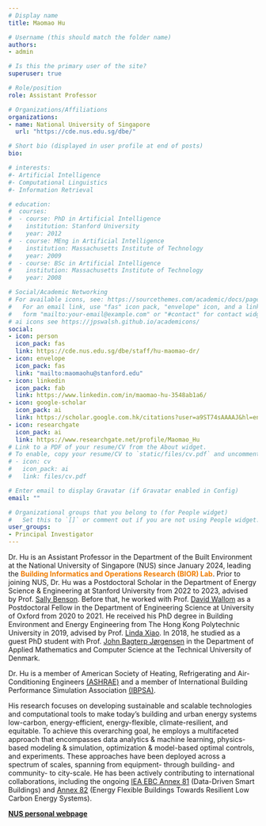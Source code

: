 ```yaml
---
# Display name
title: Maomao Hu

# Username (this should match the folder name)
authors:
- admin

# Is this the primary user of the site?
superuser: true

# Role/position
role: Assistant Professor

# Organizations/Affiliations
organizations:
- name: National University of Singapore
  url: "https://cde.nus.edu.sg/dbe/"

# Short bio (displayed in user profile at end of posts)
bio: 

# interests:
#- Artificial Intelligence
#- Computational Linguistics
#- Information Retrieval

# education:
#  courses:
#  - course: PhD in Artificial Intelligence
#    institution: Stanford University
#    year: 2012
#  - course: MEng in Artificial Intelligence
#    institution: Massachusetts Institute of Technology
#    year: 2009
#  - course: BSc in Artificial Intelligence
#    institution: Massachusetts Institute of Technology
#    year: 2008

# Social/Academic Networking
# For available icons, see: https://sourcethemes.com/academic/docs/page-builder/#icons
#   For an email link, use "fas" icon pack, "envelope" icon, and a link in the
#   form "mailto:your-email@example.com" or "#contact" for contact widget.
# ai icons see https://jpswalsh.github.io/academicons/
social:
- icon: person
  icon_pack: fas
  link: https://cde.nus.edu.sg/dbe/staff/hu-maomao-dr/
- icon: envelope
  icon_pack: fas
  link: "mailto:maomaohu@stanford.edu"
- icon: linkedin
  icon_pack: fab
  link: https://www.linkedin.com/in/maomao-hu-3548ab1a6/
- icon: google-scholar
  icon_pack: ai
  link: https://scholar.google.com.hk/citations?user=a9ST74sAAAAJ&hl=en
- icon: researchgate
  icon_pack: ai
  link: https://www.researchgate.net/profile/Maomao_Hu
# Link to a PDF of your resume/CV from the About widget.
# To enable, copy your resume/CV to `static/files/cv.pdf` and uncomment the lines below.
# - icon: cv
#   icon_pack: ai
#   link: files/cv.pdf

# Enter email to display Gravatar (if Gravatar enabled in Config)
email: ""

# Organizational groups that you belong to (for People widget)
#   Set this to `[]` or comment out if you are not using People widget.
user_groups:
- Principal Investigator
---
```


Dr. Hu is an Assistant Professor in the Department of the Built Environment at the National University of Singapore (NUS) since January 2024, leading the <span style="color:#EF7C00">**Building Informatics and Operations Research (BIOR) Lab**</span>. Prior to joining NUS, Dr. Hu was a Postdoctoral Scholar in the Department of Energy Science & Engineering at Stanford University from 2022 to 2023, advised by Prof. [Sally Benson](https://profiles.stanford.edu/sally-benson?releaseVersion=10.5.2). Before that, he worked with Prof. [David Wallom](https://eng.ox.ac.uk/people/david-wallom/) as a Postdoctoral Fellow in the Department of Engineering Science at University of Oxford from 2020 to 2021. He received his PhD degree in Building Environment and Energy Engineering from The Hong Kong Polytechnic University in 2019, advised by Prof. [Linda Xiao](https://www.polyu.edu.hk/beee/people/academic-staff/professor-xiao-fu-linda/). In 2018, he studied as a guest PhD student with Prof. [John Bagterp Jørgensen](http://www.imm.dtu.dk/~jbjo/) in the Department of Applied Mathematics and Computer Science at the Technical University of Denmark.

Dr. Hu is a member of American Society of Heating, Refrigerating and Air-Conditioning Engineers [(ASHRAE)](https://www.ashrae.org/) and a member of International Building Performance Simulation Association [(IBPSA)](http://www.ibpsa.org/).

His research focuses on developing sustainable and scalable technologies and computational tools to make today’s building and urban energy systems low-carbon, energy-efficient, energy-flexible, climate-resilient, and equitable. To achieve this overarching goal, he employs a multifaceted approach that encompasses data analytics & machine learning, physics-based modeling & simulation, optimization & model-based optimal controls, and experiments. These approaches have been deployed across a spectrum of scales, spanning from equipment- through building- and community- to city-scale. He has been actively contributing to international collaborations, including the ongoing [IEA EBC Annex 81](https://annex81.iea-ebc.org/) (Data-Driven Smart Buildings) and [Annex 82](https://annex82.iea-ebc.org/) (Energy Flexible Buildings Towards Resilient Low Carbon Energy Systems).

[**NUS personal webpage**](https://cde.nus.edu.sg/dbe/staff/hu-maomao-dr/)